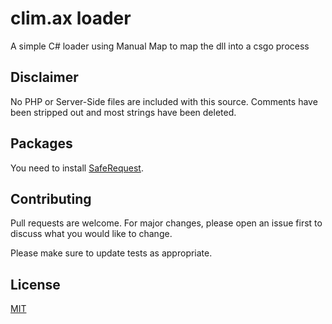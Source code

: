 # clim.ax loader

A simple C# loader using Manual Map to map the dll into a csgo process

## Disclaimer
No PHP or Server-Side files are included with this source. Comments have been stripped out and most strings have been deleted.

## Packages
You need to install [SafeRequest](https://github.com/ooojustin/SafeRequest).

## Contributing
Pull requests are welcome. For major changes, please open an issue first to discuss what you would like to change.

Please make sure to update tests as appropriate.

## License
[MIT](https://choosealicens.com/licenses/mit/)
